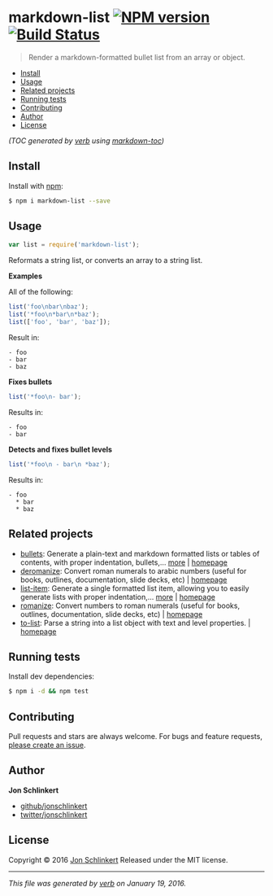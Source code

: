 # markdown-list [![NPM version](https://img.shields.io/npm/v/markdown-list.svg)](https://www.npmjs.com/package/markdown-list) [![Build Status](https://img.shields.io/travis/jonschlinkert/markdown-list.svg)](https://travis-ci.org/jonschlinkert/markdown-list)

> Render a markdown-formatted bullet list from an array or object.

- [Install](#install)
- [Usage](#usage)
- [Related projects](#related-projects)
- [Running tests](#running-tests)
- [Contributing](#contributing)
- [Author](#author)
- [License](#license)

_(TOC generated by [verb](https://github.com/verbose/verb) using [markdown-toc](https://github.com/jonschlinkert/markdown-toc))_

## Install

Install with [npm](https://www.npmjs.com/):

```sh
$ npm i markdown-list --save
```

## Usage

```js
var list = require('markdown-list');
```

Reformats a string list, or converts an array to a string list.

**Examples**

All of the following:

```js
list('foo\nbar\nbaz');
list('*foo\n*bar\n*baz');
list(['foo', 'bar', 'baz']);
```

Result in:

```
- foo
- bar
- baz
```

**Fixes bullets**

```js
list('*foo\n- bar');
```

Results in:

```
- foo
- bar
```

**Detects and fixes bullet levels**

```js
list('*foo\n - bar\n *baz');
```

Results in:

```
- foo
  * bar
  * baz
```

## Related projects

* [bullets](https://www.npmjs.com/package/bullets): Generate a plain-text and markdown formatted lists or tables of contents, with proper indentation, bullets,… [more](https://www.npmjs.com/package/bullets) | [homepage](https://github.com/jonschlinkert/bullets)
* [deromanize](https://www.npmjs.com/package/deromanize): Convert roman numerals to arabic numbers (useful for books, outlines, documentation, slide decks, etc) | [homepage](https://github.com/jonschlinkert/deromanize)
* [list-item](https://www.npmjs.com/package/list-item): Generate a single formatted list item, allowing you to easily generate lists with proper indentation,… [more](https://www.npmjs.com/package/list-item) | [homepage](https://github.com/jonschlinkert/list-item)
* [romanize](https://www.npmjs.com/package/romanize): Convert numbers to roman numerals (useful for books, outlines, documentation, slide decks, etc) | [homepage](https://github.com/jonschlinkert/romanize)
* [to-list](https://www.npmjs.com/package/to-list): Parse a string into a list object with text and level properties. | [homepage](https://github.com/jonschlinkert/to-list)

## Running tests

Install dev dependencies:

```sh
$ npm i -d && npm test
```

## Contributing

Pull requests and stars are always welcome. For bugs and feature requests, [please create an issue](https://github.com/jonschlinkert/markdown-list/issues/new).

## Author

**Jon Schlinkert**

* [github/jonschlinkert](https://github.com/jonschlinkert)
* [twitter/jonschlinkert](http://twitter.com/jonschlinkert)

## License

Copyright © 2016 [Jon Schlinkert](https://github.com/jonschlinkert)
Released under the MIT license.

***

_This file was generated by [verb](https://github.com/verbose/verb) on January 19, 2016._